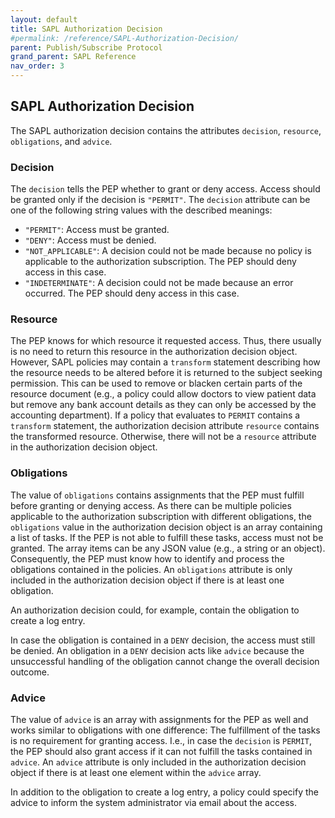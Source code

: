 ```yaml
---
layout: default
title: SAPL Authorization Decision
#permalink: /reference/SAPL-Authorization-Decision/
parent: Publish/Subscribe Protocol
grand_parent: SAPL Reference
nav_order: 3
---
```


## SAPL Authorization Decision

The SAPL authorization decision contains the attributes `decision`, `resource`, `obligations`, and `advice`.

### Decision

The `decision` tells the PEP whether to grant or deny access. Access should be granted only if the decision is `"PERMIT"`. The `decision` attribute can be one of the following string values with the described meanings:

- `"PERMIT"`: Access must be granted.
- `"DENY"`: Access must be denied.
- `"NOT_APPLICABLE"`: A decision could not be made because no policy is applicable to the authorization subscription. The PEP should deny access in this case.
- `"INDETERMINATE"`: A decision could not be made because an error occurred. The PEP should deny access in this case.

### Resource

The PEP knows for which resource it requested access. Thus, there usually is no need to return this resource in the authorization decision object. However, SAPL policies may contain a `transform` statement describing how the resource needs to be altered before it is returned to the subject seeking permission. This can be used to remove or blacken certain parts of the resource document (e.g., a policy could allow doctors to view patient data but remove any bank account details as they can only be accessed by the accounting department). If a policy that evaluates to `PERMIT` contains a `transform` statement, the authorization decision attribute `resource` contains the transformed resource. Otherwise, there will not be a `resource` attribute in the authorization decision object.

### Obligations

The value of `obligations` contains assignments that the PEP must fulfill before granting or denying access. As there can be multiple policies applicable to the authorization subscription with different obligations, the `obligations` value in the authorization decision object is an array containing a list of tasks. If the PEP is not able to fulfill these tasks, access must not be granted. The array items can be any JSON value (e.g., a string or an object). Consequently, the PEP must know how to identify and process the obligations contained in the policies. An `obligations` attribute is only included in the authorization decision object if there is at least one obligation.

An authorization decision could, for example, contain the obligation to create a log entry.

In case the obligation is contained in a `DENY` decision, the access must still be denied. An obligation in a `DENY` decision acts like `advice` because the unsuccessful handling of the obligation cannot change the overall decision outcome.

### Advice

The value of `advice` is an array with assignments for the PEP as well and works similar to obligations with one difference: The fulfillment of the tasks is no requirement for granting access. I.e., in case the `decision` is `PERMIT`, the PEP should also grant access if it can not fulfill the tasks contained in `advice`. An `advice` attribute is only included in the authorization decision object if there is at least one element within the `advice` array.

In addition to the obligation to create a log entry, a policy could specify the advice to inform the system administrator via email about the access.
